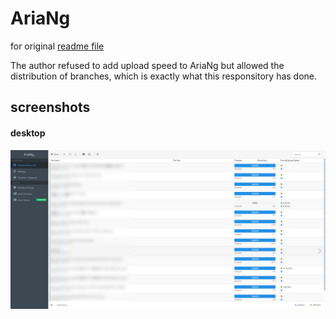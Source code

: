 # AriaNg

for original [readme file](./README.md)

The author refused to add upload speed to AriaNg but allowed the distribution of branches, which is exactly what this responsitory has done.

## screenshots

#### desktop

![AriaNg](./src/desktop2.png)
